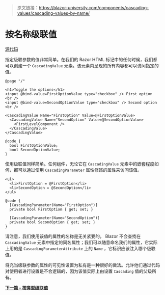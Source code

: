 > 原文链接：https://blazor-university.com/components/cascading-values/cascading-values-by-name/

# 按名称级联值
[源代码](https://github.com/mrpmorris/blazor-university/tree/master/src/CascadingValues/CascadingValuesByName)

指定级联参数的值非常简单。在我们的 Razor HTML 标记中的任何时候，我们都可以创建一个 `CascadingValue` 元素。该元素内呈现的所有内容都可以访问指定的值。

```
@page "/"

<h1>Toggle the options</h1>
<input @bind-value=FirstOptionValue type="checkbox" /> First option
<br />
<input @bind-value=SecondOptionValue type="checkbox" /> Second option
<br />

<CascadingValue Name="FirstOption" Value=@FirstOptionValue>
  <CascadingValue Name="SecondOption" Value=@SecondOptionValue>
    <FirstLevelComponent />
  </CascadingValue>
</CascadingValue>

@code {
  bool FirstOptionValue;
  bool SecondOptionValue;
}
```

使用级联值同样简单。任何组件，无论它在 `CascadingValue` 元素中的嵌套程度如何，都可以通过使用 `CascadingParameter` 属性修饰的属性来访问该值。

```
<ul>
  <li>FirstOption = @FirstOption</li>
  <li>SecondOption = @SecondOption</li>
</ul>

@code {
  [CascadingParameter(Name="FirstOption")]
  private bool FirstOption { get; set; }

  [CascadingParameter(Name="SecondOption")]
  private bool SecondOption { get; set; }
}
```

请注意，我们使用该值的属性的名称是无关紧要的。 Blazor 不会查找在 `CascadingValue` 元素中指定的同名属性；我们可以随意命名我们的属性，它实际上用的是 `CascadingParameterAttribute` 上的 `Name` ，它标识应该注入哪个级联值。

将充当级联参数的属性的可见性设置为私有是一种很好的做法。允许他们通过代码对使用者进行设置是不合逻辑的，因为该值实际上由设置 `Cascading` 值的父级所有。

**[下一篇 - 按类型级联值](https://feiyun0112.github.io/blazor-university.zh-cn/components/cascading-values/cascading-values-by-type)**